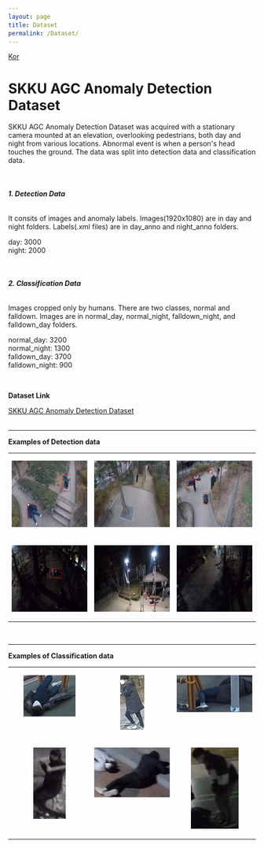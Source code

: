```yaml
---
layout: page
title: Dataset
permalink: /Dataset/
---
```


<!--<p><a href="https://dash-lab.github.io/Dataset_kor.html">Kor</a></p>-->
<p><a href="https://dash-lab.github.io/Dataset_kor/">Kor</a></p>

<h1 class="page-title">SKKU AGC Anomaly Detection Dataset</h1>
  <p>SKKU AGC Anomaly Detection Dataset was acquired with a stationary camera mounted at an elevation, overlooking pedestrians, both day and night from various locations. Abnormal event is when a person's head touches the ground. The data was split into detection data and classification data.<p><br>
 
<h6><b>1. Detection Data</b></h6>
  <p>It consits of images and anomaly labels. Images(1920x1080) are in day and night folders. Labels(.xml files) are in day_anno and night_anno folders.</p>
  <p>day: 3000<br>night: 2000</p><br>

<h6><b>2. Classification Data</b></h6>
  <p>Images cropped only by humans. There are two classes, normal and falldown. Images are in normal_day, normal_night, falldown_night, and falldown_day folders.</p>
  <p>normal_day: 3200<br>normal_night: 1300<br>falldown_day: 3700<br>falldown_night: 900</p>
  <br>
<p><b>Dataset Link</b></p>
  <a href="https://drive.google.com/drive/folders/1JfEMxKb70GSEEUKMBqr62UFOsMbpPK8s?usp=sharing">SKKU AGC Anomaly Detection Dataset</a><br><br>
<hr>
<p><b>Examples of Detection data</b></p>
<table>
  <tr>
    <td width="33%" valign=top>
      <p align=center><img border=0 width=240 height=135 src="/img/AGC_detection.jpg"></p>
    </td>
    <td width="33%" valign=top>
      <p align=center><img border=0 width=240 height=135 src="/img/AGC_detection3.jpg"></p>
    </td>
    <td width="33%" valign=top>
      <p align=center><img border=0 width=240 height=135 src="/img/AGC_detection4.jpg"></p>
    </td>
  </tr>
  <tr>
    <td width="33%" valign=top>
      <p align=center><img border=0 width=240 height=135 src="/img/AGC_detection1.jpg"></p>
    </td>
    <td width="33%" valign=top>
      <p align=center><img border=0 width=240 height=135 src="/img/AGC_detection2.jpg"></p>
    </td>
    <td width="33%" valign=top>
      <p align=center><img border=0 width=240 height=135 src="/img/AGC_detection5.jpg"></p>
    </td>
  </tr>
</table>
<br>
<hr>
<p><b>Examples of Classification data</b></p>
<table>
  <tr>
    <td width="33%" valign=top>
      <p align=center><img border=0  src="/img/AGC_classification.jpg"></p>
    </td>
    <td width="33%" valign=top>
      <p align=center><img border=0  src="/img/AGC_classification1.jpg"></p>
    </td>
    <td width="33%" valign=top>
      <p align=center><img border=0  src="/img/AGC_classification2.jpg"></p>
    </td>
  </tr>
  <tr>
    <td width="33%" valign=top>
      <p align=center><img border=0  src="/img/AGC_classification3.jpg"></p>
    </td>
    <td width="33%" valign=top>
      <p align=center><img border=0  src="/img/AGC_classification4.jpg"></p>
    </td>
    <td width="33%" valign=top>
      <p align=center><img border=0  src="/img/AGC_classification5.jpg"></p>
    </td>
  </tr>
</table>
